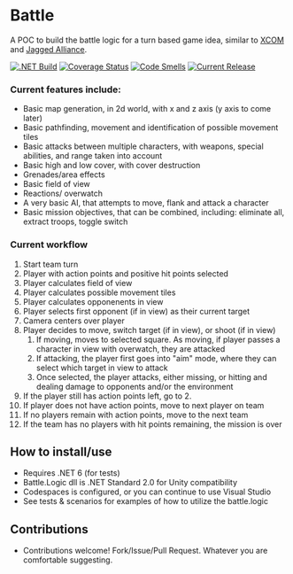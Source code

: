 # Battle
A POC to build the battle logic for a turn based game idea, similar to [XCOM](https://en.wikipedia.org/wiki/XCOM) and [Jagged Alliance](https://en.wikipedia.org/wiki/Jagged_Alliance_(series)). 

[![.NET Build](https://github.com/samsmithnz/Battle/actions/workflows/dotnet.yml/badge.svg)](https://github.com/samsmithnz/Battle/actions/workflows/dotnet.yml)
[![Coverage Status](https://coveralls.io/repos/github/samsmithnz/Battle/badge.svg?branch=main)](https://coveralls.io/github/samsmithnz/Battle?branch=main)
[![Code Smells](https://sonarcloud.io/api/project_badges/measure?project=samsmithnz_Battle&metric=code_smells)](https://sonarcloud.io/summary/new_code?id=samsmithnz_Battle)
[![Current Release](https://img.shields.io/github/release/samsmithnz/Battle/all.svg)](https://github.com/samsmithnz/Battle/releases)

### Current features include:
- Basic map generation, in 2d world, with x and z axis (y axis to come later)
- Basic pathfinding, movement and identification of possible movement tiles
- Basic attacks between multiple characters, with weapons, special abilities, and range taken into account
- Basic high and low cover, with cover destruction
- Grenades/area effects 
- Basic field of view
- Reactions/ overwatch
- A very basic AI, that attempts to move, flank and attack a character
- Basic mission objectives, that can be combined, including: eliminate all, extract troops, toggle switch

### Current workflow
1. Start team turn
2. Player with action points and positive hit points selected
3. Player calculates field of view
4. Player calculates possible movement tiles
5. Player calculates opponenents in view
6. Player selects first opponent (if in view) as their current target
7. Camera centers over player
8. Player decides to move, switch target (if in view), or shoot (if in view) 
    1. If moving, moves to selected square. As moving, if player passes a character in view with overwatch, they are attacked
    2. If attacking, the player first goes into "aim" mode, where they can select which target in view to attack
    3. Once selected, the player attacks, either missing, or hitting and dealing damage to opponents and/or the environment
9. If the player still has action points left, go to 2.
10. If player does not have action points, move to next player on team
11. If no players remain with action points, move to the next team
12. If the team has no players with hit points remaining, the mission is over

## How to install/use
- Requires .NET 6 (for tests)
- Battle.Logic dll is .NET Standard 2.0 for Unity compatibility
- Codespaces is configured, or you can continue to use Visual Studio
- See tests & scenarios for examples of how to utilize the battle.logic

## Contributions
- Contributions welcome! Fork/Issue/Pull Request. Whatever you are comfortable suggesting.
